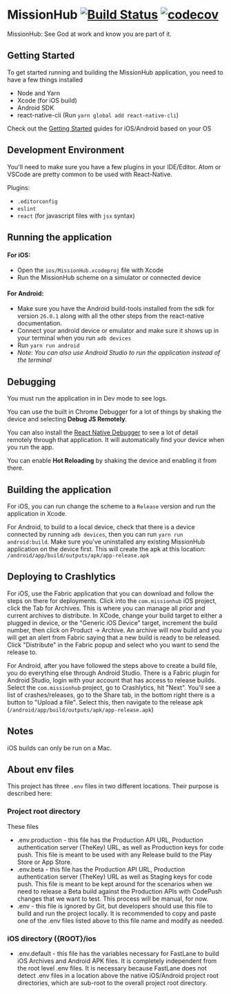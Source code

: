 # MissionHub [![Build Status](https://travis-ci.com/CruGlobal/missionhub-react-native.svg?token=qw4zYh6vUTp6WkvVkWCb&branch=master)](https://travis-ci.com/CruGlobal/missionhub-react-native) [![codecov](https://codecov.io/gh/CruGlobal/missionhub-react-native/branch/master/graph/badge.svg?token=5Wgs4elevu)](https://codecov.io/gh/CruGlobal/missionhub-react-native)

MissionHub: See God at work and know you are part of it.


## Getting Started

To get started running and building the MissionHub application, you need to have a few things installed

- Node and Yarn
- Xcode (for iOS build)
- Android SDK
- react-native-cli (Run `yarn global add react-native-cli`)

Check out the [Getting Started](https://facebook.github.io/react-native/docs/getting-started.html) guides for iOS/Android based on your OS


## Development Environment

You'll need to make sure you have a few plugins in your IDE/Editor. Atom or VSCode are pretty common to be used with React-Native.

Plugins:
- `.editorconfig`
- `eslint`
- `react` (for javascript files with `jsx` syntax)

## Running the application

#### For iOS:

- Open the `ios/MissionHub.xcodeproj` file with Xcode
- Run the MissionHub scheme on a simulator or connected device

#### For Android:

- Make sure you have the Android build-tools installed from the sdk for version `26.0.1` along with all the other steps from the react-native documentation.
- Connect your android device or emulator and make sure it shows up in your terminal when you run `adb devices`
- Run `yarn run android`
- *Note: You can also use Android Studio to run the application instead of the terminal*



## Debugging

You must run the application in in Dev mode to see logs.

You can use the built in Chrome Debugger for a lot of things by shaking the device and selecting **Debug JS Remotely**.

You can also install the [React Native Debugger](https://github.com/jhen0409/react-native-debugger) to see a lot of detail remotely through that application. It will automatically find your device when you run the app.

You can enable **Hot Reloading** by shaking the device and enabling it from there.



## Building the application

For iOS, you can run change the scheme to a `Release` version and run the application in Xcode.

For Android, to build to a local device, check that there is a device connected by running `adb devices`, then you can run `yarn run android:build`. Make sure you've uninstalled any existing MissionHub application on the device first. This will create the apk at this location: `/android/app/build/outputs/apk/app-release.apk`


## Deploying to Crashlytics

For iOS, use the Fabric application that you can download and follow the steps on there for deployments. Click into the `com.missionhub` iOS project, click the Tab for Archives. This is where you can manage all prior and current archives to distribute. In XCode, change your build target to either a plugged in device, or the "Generic iOS Device" target, increment the build number, then click on Product -> Archive. An archive will now build and you will get an alert from Fabric saying that a new build is ready to be released. Click "Distribute" in the Fabric popup and select who you want to send the release to.

For Android, after you have followed the steps above to create a build file, you do everything else through Android Studio. There is a Fabric plugin for Android Studio, login with your account that has access to release builds. Select the `com.missionhub` project, go to Crashlytics, hit "Next". You'll see a list of crashes/releases, go to the Share tab, in the bottom right there is a button to "Upload a file". Select this, then navigate to the release apk (`/android/app/build/outputs/apk/app-release.apk`)


## Notes

iOS builds can only be run on a Mac.

## About env files

This project has three `.env` files in two different locations. Their purpose is described here:

### Project root directory
These files 
- .env.production - this file has the Production API URL, Production authentication server (TheKey) URL, as well as Production keys for code push. This file is meant to be used with any Release build to the Play Store or App Store.
- .env.beta - this file has the Production API URL, Production authentication server (TheKey) URL as well as Staging keys for code push. This file is meant to be kept around for the scenarios when we need to release a Beta build against the Production APIs with CodePush changes that we want to test. This process will be manual, for now.
- .env - this file is ignored by Git, but developers should use this file to build and run the project locally. It is recommended to copy and paste one of the .env files listed above to this file name and modify as needed.

### iOS directory ({ROOT}/ios
- .env.default - this file has the variables necessary for FastLane to build iOS Archives and Android APK files. It is completely independent from the root level .env files. It is necessary because FastLane does not detect .env files in a location above the native iOS/Android project root directories, which are sub-root to the overall project root directory.

